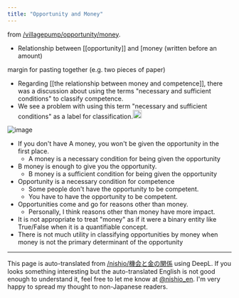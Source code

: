 ```yaml
---
title: "Opportunity and Money"
---
```


from [/villagepump/opportunity/money](https://scrapbox.io/villagepump/opportunity/money).
- Relationship between [[opportunity]] and [money (written before an amount)

margin for pasting together (e.g. two pieces of paper)
- Regarding [[the relationship between money and competence]], there was a discussion about using the terms "necessary and sufficient conditions" to classify competence.
- We see a problem with using this term "necessary and sufficient conditions" as a label for classification.<img src='https://scrapbox.io/api/pages/nishio-en/nishio/icon' alt='nishio.icon' height="19.5"/>

![image](https://gyazo.com/6fef122238a613a93aaee9c60859b106/thumb/1000)
- If you don't have A money, you won't be given the opportunity in the first place.
    - A money is a necessary condition for being given the opportunity
- B money is enough to give you the opportunity.
    - B money is a sufficient condition for being given the opportunity
- Opportunity is a necessary condition for competence
    - Some people don't have the opportunity to be competent.
    - You have to have the opportunity to be competent.
- Opportunities come and go for reasons other than money.
    - Personally, I think reasons other than money have more impact.
- It is not appropriate to treat "money" as if it were a binary entity like True/False when it is a quantifiable concept.
- There is not much utility in classifying opportunities by money when money is not the primary determinant of the opportunity
---
This page is auto-translated from [/nishio/機会と金の関係](https://scrapbox.io/nishio/機会と金の関係) using DeepL. If you looks something interesting but the auto-translated English is not good enough to understand it, feel free to let me know at [@nishio_en](https://twitter.com/nishio_en). I'm very happy to spread my thought to non-Japanese readers.